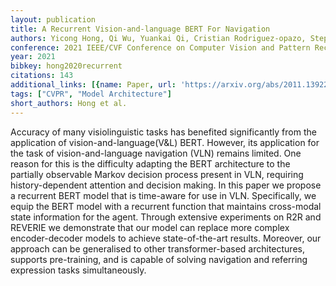 ```yaml
---
layout: publication
title: A Recurrent Vision-and-language BERT For Navigation
authors: Yicong Hong, Qi Wu, Yuankai Qi, Cristian Rodriguez-opazo, Stephen Gould
conference: 2021 IEEE/CVF Conference on Computer Vision and Pattern Recognition (CVPR)
year: 2021
bibkey: hong2020recurrent
citations: 143
additional_links: [{name: Paper, url: 'https://arxiv.org/abs/2011.13922'}]
tags: ["CVPR", "Model Architecture"]
short_authors: Hong et al.
---
```

Accuracy of many visiolinguistic tasks has benefited significantly from the
application of vision-and-language(V&L) BERT. However, its application for the
task of vision-and-language navigation (VLN) remains limited. One reason for
this is the difficulty adapting the BERT architecture to the partially
observable Markov decision process present in VLN, requiring history-dependent
attention and decision making. In this paper we propose a recurrent BERT model
that is time-aware for use in VLN. Specifically, we equip the BERT model with a
recurrent function that maintains cross-modal state information for the agent.
Through extensive experiments on R2R and REVERIE we demonstrate that our model
can replace more complex encoder-decoder models to achieve state-of-the-art
results. Moreover, our approach can be generalised to other transformer-based
architectures, supports pre-training, and is capable of solving navigation and
referring expression tasks simultaneously.